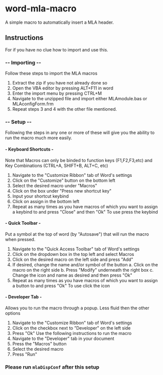 # word-mla-macro
A simple macro to automatically insert a MLA header.
## Instructions
For if you have no clue how to import and use this.
### -- Importing --
Follow these steps to import the MLA macros
1. Extract the zip if you have not already done so
2. Open the VBA editor by pressing ALT+F11 in word
3. Enter the import menu by pressing CTRL+M
4. Navigate to the unzipped file and import either MLAmodule.bas or MLAconfigForm.frm
5. Repeat steps 3 and 4 with the other file mentioned.
### -- Setup --
Following the steps in any one or more of these will give you the ability to run the macro much more easily.
#### - Keyboard Shortcuts - 
Note that Macros can only be binded to function keys (F1,F2,F3,etc) and Key Combinations (CTRL+A, SHIFT+B, ALT+C, etc)
1. Navigate to the "Customize Ribbon" tab of Word's settings
2. Click on the "Customize" button on the bottom left
3. Select the desired macro under "Macros"
4. Click on the box under "Press new shortcut key"
5. Input your shortcut keybind
6. Click on assign in the bottom left
7. Repeat as many times as you have macros of which you want to assign a keybind to and press "Close" and then "Ok"
To use press the keybind
#### - Quick Toolbar -
Put a symbol at the top of word (by "Autosave") that will run the macro when pressed.
1. Navigate to the "Quick Access Toolbar" tab of Word's settings
2. Click on the dropdown box in the top left and select Macros
3. Click on the desired macro on the left side and press "Add"
4. If desired, change the name and/or symbol of the button
	a. Click on the macro on the right side
	b. Press "Modify" underneath the right box
	c. Change the icon and name as desired and then press "Ok"
5. Repeat as many times as you have macros of which you want to assign a button to and press "Ok"
To use click the icon
#### - Developer Tab -
Allows you to run the macro through a popup. Less fluid then the other options
1. Navigate to the "Customize Ribbon" tab of Word's settings
2. Click on the checkbox next to "Developer" on the left side
3. Press "Ok"
Use the following instructions to run the macro
1. Navigate to the "Developer" tab in your document
2. Press the "Macros" button
3. Select the desired macro
4. Press "Run"
### Please run `mlaDispConf` after this setup
